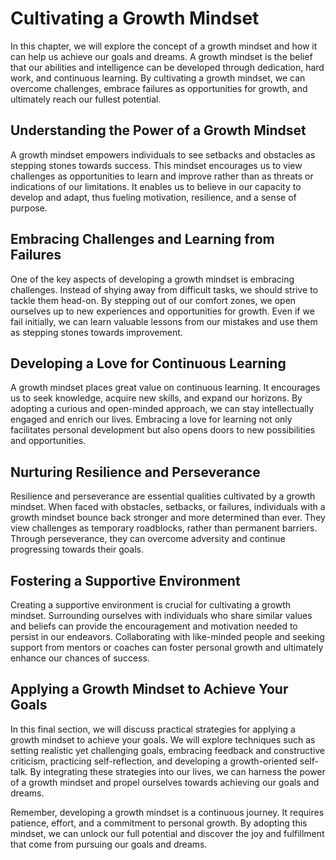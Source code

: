 Cultivating a Growth Mindset
=======================================

In this chapter, we will explore the concept of a growth mindset and how it can help us achieve our goals and dreams. A growth mindset is the belief that our abilities and intelligence can be developed through dedication, hard work, and continuous learning. By cultivating a growth mindset, we can overcome challenges, embrace failures as opportunities for growth, and ultimately reach our fullest potential.

Understanding the Power of a Growth Mindset
-------------------------------------------

A growth mindset empowers individuals to see setbacks and obstacles as stepping stones towards success. This mindset encourages us to view challenges as opportunities to learn and improve rather than as threats or indications of our limitations. It enables us to believe in our capacity to develop and adapt, thus fueling motivation, resilience, and a sense of purpose.

Embracing Challenges and Learning from Failures
-----------------------------------------------

One of the key aspects of developing a growth mindset is embracing challenges. Instead of shying away from difficult tasks, we should strive to tackle them head-on. By stepping out of our comfort zones, we open ourselves up to new experiences and opportunities for growth. Even if we fail initially, we can learn valuable lessons from our mistakes and use them as stepping stones towards improvement.

Developing a Love for Continuous Learning
-----------------------------------------

A growth mindset places great value on continuous learning. It encourages us to seek knowledge, acquire new skills, and expand our horizons. By adopting a curious and open-minded approach, we can stay intellectually engaged and enrich our lives. Embracing a love for learning not only facilitates personal development but also opens doors to new possibilities and opportunities.

Nurturing Resilience and Perseverance
-------------------------------------

Resilience and perseverance are essential qualities cultivated by a growth mindset. When faced with obstacles, setbacks, or failures, individuals with a growth mindset bounce back stronger and more determined than ever. They view challenges as temporary roadblocks, rather than permanent barriers. Through perseverance, they can overcome adversity and continue progressing towards their goals.

Fostering a Supportive Environment
----------------------------------

Creating a supportive environment is crucial for cultivating a growth mindset. Surrounding ourselves with individuals who share similar values and beliefs can provide the encouragement and motivation needed to persist in our endeavors. Collaborating with like-minded people and seeking support from mentors or coaches can foster personal growth and ultimately enhance our chances of success.

Applying a Growth Mindset to Achieve Your Goals
-----------------------------------------------

In this final section, we will discuss practical strategies for applying a growth mindset to achieve your goals. We will explore techniques such as setting realistic yet challenging goals, embracing feedback and constructive criticism, practicing self-reflection, and developing a growth-oriented self-talk. By integrating these strategies into our lives, we can harness the power of a growth mindset and propel ourselves towards achieving our goals and dreams.

Remember, developing a growth mindset is a continuous journey. It requires patience, effort, and a commitment to personal growth. By adopting this mindset, we can unlock our full potential and discover the joy and fulfillment that come from pursuing our goals and dreams.
